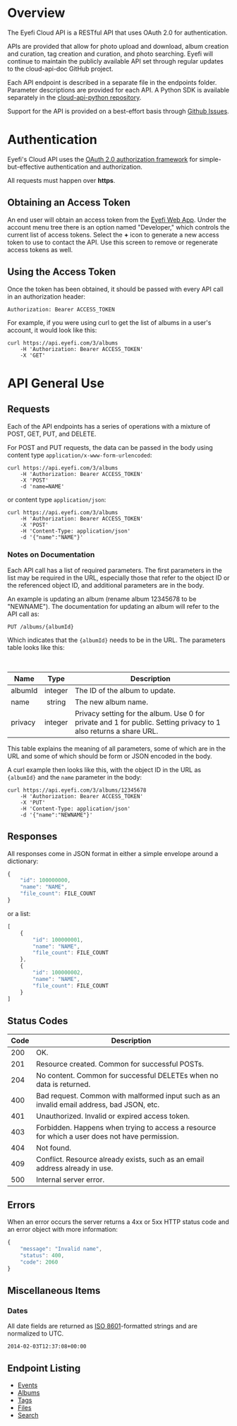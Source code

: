 # Overview

The Eyefi Cloud API is a RESTful API that uses OAuth 2.0 for authentication.

APIs are provided that allow for photo upload and download, album creation and curation, tag creation and curation, and photo searching. Eyefi will continue to maintain the publicly available API set through regular updates to the cloud-api-doc GitHub project.

Each API endpoint is described in a separate file in the endpoints folder. Parameter descriptions are provided for each API. A Python SDK is available separately in the [cloud-api-python repository](http://www.github.com/eyefi/cloud-api-python).
    
Support for the API is provided on a best-effort basis through [Github Issues](https://github.com/eyefi/cloud-api-doc/issues).

# Authentication

Eyefi's Cloud API uses the [OAuth 2.0 authorization framework](http://tools.ietf.org/html/rfc6749) for simple-but-effective authentication and authorization.

All requests must happen over **https**.

## Obtaining an Access Token

An end user will obtain an access token from the [Eyefi Web App](https://app.eyefi.com). Under the account menu tree there is an option named "Developer," which controls the current list of access tokens. Select the **+** icon to generate a new access token to use to contact the API. Use this screen to remove or regenerate access tokens as well.

## Using the Access Token
 
Once the token has been obtained, it should be passed with every API call in an authorization header:

```
Authorization: Bearer ACCESS_TOKEN
```

For example, if you were using curl to get the list of albums in a user's account, it would look like this:

```
curl https://api.eyefi.com/3/albums
    -H 'Authorization: Bearer ACCESS_TOKEN'
    -X 'GET'
```

# API General Use

## Requests

Each of the API endpoints has a series of operations with a mixture of POST, GET, PUT, and DELETE.

For POST and PUT requests, the data can be passed in the body using content 
type `application/x-www-form-urlencoded`:

```
curl https://api.eyefi.com/3/albums
    -H 'Authorization: Bearer ACCESS_TOKEN' 
    -X 'POST' 
    -d 'name=NAME' 
```

or content type `application/json`:

```
curl https://api.eyefi.com/3/albums
    -H 'Authorization: Bearer ACCESS_TOKEN' 
    -X 'POST'
    -H 'Content-Type: application/json' 
    -d '{"name":"NAME"}'
```

### Notes on Documentation

Each API call has a list of required parameters. The first parameters in the list may be required in the URL, especially those that refer to the object ID or the referenced object ID, and additional parameters are in the body.

An example is updating an album (rename album 12345678 to be "NEWNAME"). The documentation for updating an album will refer to the API call as:

```
PUT /albums/{albumId}
```

Which indicates that the `{albumId}` needs to be in the URL. The parameters table looks like this:

<br>

| Name | Type | Description |
|------|:----:|-------------|
| albumId | integer | The ID of the album to update. |
| name | string | The new album name. |
| privacy | integer | Privacy setting for the album. Use 0 for private and 1 for public. Setting privacy to 1 also returns a share URL. |

This table explains the meaning of all parameters, some of which are in the URL and some of which should be form or JSON encoded in the body.

A curl example then looks like this, with the object ID in the URL as `{albumId}` and the `name` parameter in the body:

```
curl https://api.eyefi.com/3/albums/12345678
    -H 'Authorization: Bearer ACCESS_TOKEN' 
    -X 'PUT'
    -H 'Content-Type: application/json' 
    -d '{"name":"NEWNAME"}'
```

## Responses

All responses come in JSON format in either a simple envelope around a dictionary:

```JavaScript
{
    "id": 100000000,
    "name": "NAME",
    "file_count": FILE_COUNT    
}
```

or a list:

```JavaScript
[
    {
        "id": 100000001,
        "name": "NAME",
        "file_count": FILE_COUNT
    },
    {
        "id": 100000002,
        "name": "NAME",
        "file_count": FILE_COUNT
    }
]
```

## Status Codes

| Code | Description |
|--------|-------------|
| 200 | OK. |
| 201 | Resource created. Common for successful POSTs. |
| 204 | No content. Common for successful DELETEs when no data is returned. |
| 400 | Bad request. Common with malformed input such as an invalid email address, bad JSON, etc. |
| 401 | Unauthorized. Invalid or expired access token. |
| 403 | Forbidden. Happens when trying to access a resource for which a user does not have permission. |
| 404 | Not found. |
| 409 | Conflict. Resource already exists, such as an email address already in use. |
| 500 | Internal server error. |

## Errors

When an error occurs the server returns a 4xx or 5xx HTTP status code and an error object with more information:

```JavaScript
{
    "message": "Invalid name",
    "status": 400,
    "code": 2060
}
```

## Miscellaneous Items

### Dates

All date fields are returned as [ISO 8601](https://www.google.com/search?q=%22ISO+8601%22)-formatted strings and are normalized to UTC.

```
2014-02-03T12:37:08+00:00
```

## Endpoint Listing

* [Events](endpoints/events.md)
* [Albums](endpoints/albums.md)
* [Tags](endpoints/tags.md)
* [Files](endpoints/files.md)
* [Search](endpoints/search.md)
